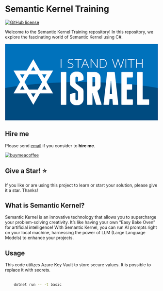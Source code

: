 # Semantic Kernel Training

[![GitHub license](https://img.shields.io/badge/license-MIT-blue.svg?style=flat-square)](https://raw.githubusercontent.com/kdcllc/semantic-kernel-training/master/LICENSE)

Welcome to the Semantic Kernel Training repository! In this repository, we explore the fascinating world of Semantic Kernel using C#.

![I Stand With Israel](./images/IStandWithIsrael.png)

## Hire me

Please send [email](mailto:kingdavidconsulting@gmail.com) if you consider to **hire me**.

[![buymeacoffee](https://www.buymeacoffee.com/assets/img/custom_images/orange_img.png)](https://www.buymeacoffee.com/vyve0og)

## Give a Star! :star:

If you like or are using this project to learn or start your solution, please give it a star. Thanks!

## What is Semantic Kernel?

Semantic Kernel is an innovative technology that allows you to supercharge your problem-solving creativity. It’s like having your own “Easy Bake Oven” for artificial intelligence! With Semantic Kernel, you can run AI prompts right on your local machine, harnessing the power of LLM (Large Language Models) to enhance your projects.

## Usage

This code utilizes Azure Key Vault to store secure values. It is possible to replace it with secrets.

```bash

    dotnet run -- -t basic

```
